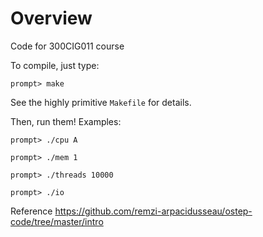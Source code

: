 # Overview

Code for 300CIG011 course

To compile, just type:
```
prompt> make
```

See the highly primitive `Makefile` for details.

Then, run them! Examples:

```
prompt> ./cpu A
```

```
prompt> ./mem 1
```

```
prompt> ./threads 10000
```

```
prompt> ./io
```

Reference 
https://github.com/remzi-arpacidusseau/ostep-code/tree/master/intro

